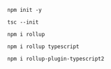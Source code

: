 `npm init -y`

`tsc --init`

`npm i rollup`

`npm i rollup typescript`

`npm i rollup-plugin-typescript2`
